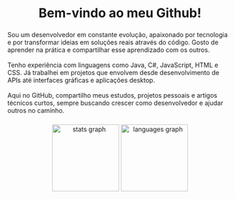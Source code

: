 <h1 align="center">Bem-vindo ao meu Github!</h1>

###

<p align="left">Sou um desenvolvedor em constante evolução, apaixonado por tecnologia e por transformar ideias em soluções reais através do código. Gosto de aprender na prática e compartilhar esse aprendizado com os outros.<br><br>Tenho experiência com linguagens como Java, C#, JavaScript, HTML e CSS. Já trabalhei em projetos que envolvem desde desenvolvimento de APIs até interfaces gráficas e aplicações desktop.<br><br>Aqui no GitHub, compartilho meus estudos, projetos pessoais e artigos técnicos curtos, sempre buscando crescer como desenvolvedor e ajudar outros no caminho.</p>

###

<div align="center">
  <img src="https://github-readme-stats.vercel.app/api?username=LeoMazzolaDev&hide_title=false&hide_rank=false&show_icons=true&include_all_commits=true&count_private=true&disable_animations=false&theme=dracula&locale=en&hide_border=false&order=1" height="150" alt="stats graph"  />
  <img src="https://github-readme-stats.vercel.app/api/top-langs?username=LeoMazzolaDev&locale=en&hide_title=false&layout=compact&card_width=320&langs_count=5&theme=dracula&hide_border=false&order=2" height="150" alt="languages graph"  />
</div>

###
